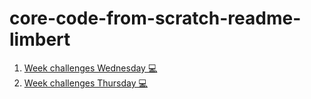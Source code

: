 # core-code-from-scratch-readme-limbert
1. [Week challenges Wednesday 💻](https://github.com/infolimbert/core-code-from-scratch-readme-limbert/blob/705ae3528c40448532c65603cc725aa248fcde16/Week%20challenges%20(Wednesday)%20%F0%9F%92%BB)
2. [Week challenges Thursday 💻]()

